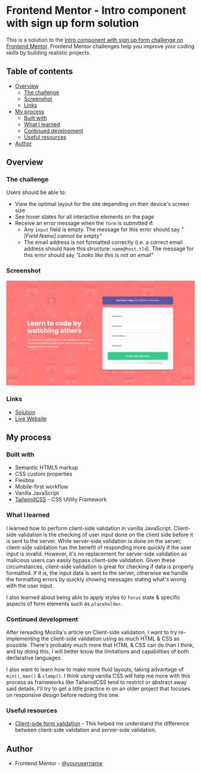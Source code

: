 # Frontend Mentor - Intro component with sign up form solution

This is a solution to the [Intro component with sign up form challenge on Frontend Mentor](https://www.frontendmentor.io/challenges/intro-component-with-signup-form-5cf91bd49edda32581d28fd1). Frontend Mentor challenges help you improve your coding skills by building realistic projects. 

## Table of contents

- [Overview](#overview)
  - [The challenge](#the-challenge)
  - [Screenshot](#screenshot)
  - [Links](#links)
- [My process](#my-process)
  - [Built with](#built-with)
  - [What I learned](#what-i-learned)
  - [Continued development](#continued-development)
  - [Useful resources](#useful-resources)
- [Author](#author)

## Overview

### The challenge

Users should be able to:

- View the optimal layout for the site depending on their device's screen size
- See hover states for all interactive elements on the page
- Receive an error message when the `form` is submitted if:
  - Any `input` field is empty. The message for this error should say *"[Field Name] cannot be empty"*
  - The email address is not formatted correctly (i.e. a correct email address should have this structure: `name@host.tld`). The message for this error should say *"Looks like this is not an email"*

### Screenshot

![](./screenshot.png)

### Links

- [Solution](https://frontendmentor.io/solutions/intro-component-with-signup-form-tailwindcss-TRJgy6qwhB)
- [Live Website](https://stephenyu2018.github.io/intro-component-with-signup-form-master)

## My process

### Built with

- Semantic HTML5 markup
- CSS custom properties
- Flexbox
- Mobile-first workflow
- Vanilla JavaScript
- [TailwindCSS](https://tailwindcss.com/) - CSS Utility Framework

### What I learned

I learned how to perform client-side validation in vanilla JavaScript. Client-side validation is the checking of user input done on the client side before it is sent to the server. While server-side validation is done on the server, client-side validation has the benefit of responding more quickly if the user input is invalid. However, it's no replacement for server-side validation as malicious users can easily bypass client-side validation. Given these circumstances, client-side validation is great for checking if data is properly formatted. If it is, the input data is sent to the server, otherwise we handle the formatting errors by quickly showing messages stating what's wrong with the user input.

I also learned about being able to apply styles to `focus` state & specific aspects of form elements such as `placeholder`. 

### Continued development

After rereading Mozilla's article on Client-side validation, I want to try re-implementing the client-side validation using as much HTML & CSS as possible. There's probably much more that HTML & CSS can do than I think, and by doing this, I will better know the limitations and capabilities of both declarative languages.

I also want to learn how to make more fluid layouts, taking advantage of `min()`, `max()` & `clamp()`. I think using vanilla CSS will help me more with this process as frameworks like TailwindCSS tend to restrict or abstract away said details. I'll try to get a little practice in on an older project that focuses on responsive design before redoing this one. 

### Useful resources

- [Client-side form validation](https://developer.mozilla.org/en-US/docs/Learn/Forms/Form_validation) - This helped me understand the difference between client-side validation and server-side validation.

## Author

- Frontend Mentor - [@yourusername](https://frontendmentor.io/profile/StephenYu2018)

